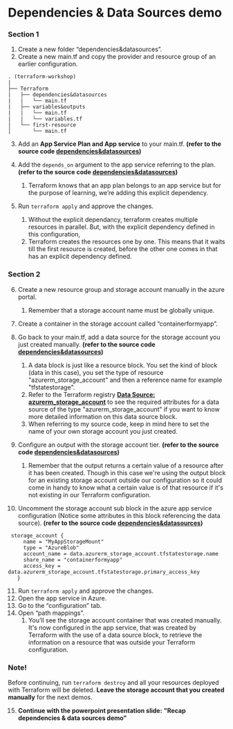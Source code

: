 # Dependencies & Data Sources demo

### Section 1
1. Create a new folder “dependencies&datasources”.
2. Create a new main.tf and copy the provider and resource group of an earlier configuration.

```
. (terraform-workshop)
|
├── Terraform
|   ├── dependencies&datasources
|   |   └── main.tf
|   ├── variables&outputs
|   |   └── main.tf
|   |   └── variables.tf
│   └── first-resource
│       └── main.tf

```

3. Add an **App Service Plan and App service** to your main.tf. **(refer to the source code [dependencies&datasources](./main.tf))**
4. Add the ``depends_on`` argument to the app service referring to the plan. **(refer to the source code [dependencies&datasources](./main.tf))** </br>
   1. Terraform knows that an app plan belongs to an app service but for the purpose of learning, we’re adding this explicit dependency.

5. Run ``terraform apply`` and approve the changes.
   1. Without the explicit dependancy, terraform creates multiple resources in parallel. But, with the explicit dependency defined in this configuration, </br>
   2. Terraform creates the resources one by one. This means that it waits till the first resource is created, before the other one comes in that has an explicit dependency defined.

### Section 2
6. Create a new resource group and storage account manually in the azure portal. </br>
   1. Remember that a storage account name must be globally unique.
7. Create a container in the storage account called “containerformyapp”.
8. Go back to your main.tf, add a data source for the storage account you just created manually. **(refer to the source code [dependencies&datasources](./main.tf))**
   1. A data block is just like a resource block. You set the kind of block (data in this case), you set the type of resource "azurerm_storage_account" and then a reference name for example "tfstatestorage".
   2. Refer to the Terraform registry **[Data Source: azurerm_storage_account](https://registry.terraform.io/providers/hashicorp/azurerm/latest/docs/data-sources/storage_account)** to see the required attributes for a data source of the type "azurerm_storage_account" if you want to know more detailed information on this data source block. 
   3. When referring to my source code, keep in mind here to set the name of your own storage account you just created.

9.  Configure an output with the storage account tier. **(refer to the source code [dependencies&datasources](./main.tf))**
    1.  Remember that the output returns a certain value of a resource after it has been created. Though in this case we're using the output block for an existing storage account outside our configuration so it could come in handy to know what a certain value is of that resource if it's not existing in our Terraform configuration.

10. Uncomment the storage account sub block in the azure app service configuration (Notice some attributes in this block referencing the data source). **(refer to the source code [dependencies&datasources](./main.tf))**

```
 storage_account {
     name = "MyAppStorageMount"
     type = "AzureBlob"
     account_name = data.azurerm_storage_account.tfstatestorage.name
     share_name = "containerformyapp"
     access_key = data.azurerm_storage_account.tfstatestorage.primary_access_key
   }

```

11. Run ``terraform apply`` and approve the changes.
12. Open the app service in Azure.
13. Go to the “configuration” tab.
14. Open “path mappings”. </br>
    1.  You’ll see the storage account container that was created manually. It's now configured in the app service, that was created by Terraform with the use of a data source block, to retrieve the information on a resource that was outside your Terraform configuration.

### **Note!**
Before continuing, run ``terraform destroy`` and all your resources deployed with Terraform will be deleted. **Leave the storage account that you created manually** for the next demos.

15. **Continue with the powerpoint presentation slide:** **"Recap dependencies & data sources demo"**
